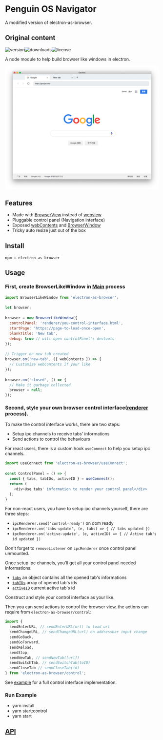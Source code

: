 # Penguin OS Navigator

A modified version of electron-as-browser.

## Original content

![version](https://img.shields.io/npm/v/electron-as-browser.svg?style=flat-square)![downloads](https://img.shields.io/npm/dt/electron-as-browser.svg?style=flat-square)![license](https://img.shields.io/npm/l/electron-as-browser.svg?style=flat-square)

A node module to help build	browser like windows in electron.

![./screenshot.png](./screenshot.png)

## Features

-   Made with [BrowserView](https://electronjs.org/docs/api/browser-view) instead of [webview](https://electronjs.org/docs/api/webview-tag)
-   Pluggable control panel (Navigation interface)
-   Exposed [webContents](https://electronjs.org/docs/api/web-contents) and [BrowserWindow](https://electronjs.org/docs/api/browser-window)
-   Tricky auto resize just out of the box

## Install

`npm i electron-as-browser`

## Usage

### First, create BrowserLikeWindow in [Main](https://electronjs.org/docs/glossary#main-process) process

```javascript
import BrowserLikeWindow from 'electron-as-browser';

let browser;

browser = new BrowserLikeWindow({
  controlPanel: 'renderer/you-control-interface.html',
  startPage: 'https://page-to-load-once-open',
  blankTitle: 'New tab',
  debug: true // will open controlPanel's devtools
});

// Trigger on new tab created
browser.on('new-tab', ({ webContents }) => {
  // Customize webContents if your like
});

browser.on('closed', () => {
  // Make it garbage collected
  browser = null;
});
```

### Second, style your own browser control interface([renderer](https://electronjs.org/docs/glossary#renderer-process) process).

To make the control interface works, there are two steps:

-   Setup ipc channels to receive tabs' informations
-   Send actions to control the behaviours

For react users, there is a custom hook `useConnect` to help you setup ipc channels.

```javascript
import useConnect from 'electron-as-browser/useConnect';

const ControlPanel = () => {
  const { tabs, tabIDs, activeID } = useConnect();
  return (
    <div>Use tabs' information to render your control panel</div>
  );
}
```

For non-react users, you have to setup ipc channels yourself, there are three steps:

-   `ipcRenderer.send('control-ready')` on dom ready
-   `ipcRenderer.on('tabs-update', (e, tabs) => { // tabs updated })`
-   `ipcRenderer.on('active-update', (e, activeID) => { // Active tab's id updated })`

Don't forget to `removeListener` on `ipcRenderer` once control panel unmounted.

Once setup ipc channels, you'll get all your control panel needed informations:

-   [`tabs`](https://hulufei.github.io/electron-as-browser/#tabs) an object contains all the opened tab's informations
-   [`tabIDs`](https://hulufei.github.io/electron-as-browser/#tabid) array of opened tab's ids
-   [`activeID`](https://hulufei.github.io/electron-as-browser/#tabid) current active tab's id

Construct and style your control interface as your like.

Then you can send actions to control the browser view, the actions can require from `electron-as-browser/control`:

```javascript
import {
  sendEnterURL, // sendEnterURL(url) to load url
  sendChangeURL, // sendChangeURL(url) on addressbar input change
  sendGoBack,
  sendGoForward,
  sendReload,
  sendStop,
  sendNewTab, // sendNewTab([url])
  sendSwitchTab, // sendSwitchTab(toID)
  sendCloseTab // sendCloseTab(id)
} from 'electron-as-browser/control';
```

See [example](./example) for a full control interface implementation.

### Run Example

- yarn install
- yarn start:control
- yarn start

## [API](https://hulufei.github.io/electron-as-browser/)
